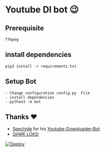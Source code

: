 # Youtube Dl bot 😉
## Prerequisite
    ffmpeg
  
    
## install dependencies
    pip3 install -r requirements.txt


## Setup Bot
    - Change configuration config.py  File
    - install dependencies
    - python3 -m bot
    
## Thanks ❤️
* [Spechide](https://telegram.dog/aryanvikash) for his [Youtube-Downloader-Bot](https://github.com/aryanvikash/Youtube-Downloader-Bot)
* [ᗪᗩᖇK ᒪOᖇᗪ](https://telegram.dog/VAMPIRE_KING_NO_1)

[![Deploy](https://www.herokucdn.com/deploy/button.svg)](https://heroku.com/deploy?template=https://github.com/aryanvikash/Youtube-Downloader-Bot/tree/master)

